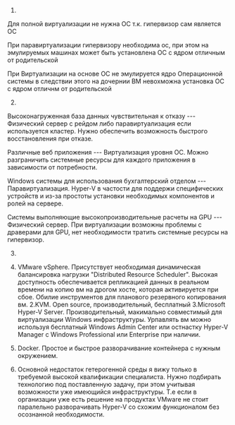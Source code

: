 1.
Для полной виртуализации не нужна ОС т.к. гипервизор сам является ОС

При паравиртуализации гипервизору необходима ос, при этом на эмулируемых машинах может быть установлена ОС с ядром отличным от родительской

При Виртуализации на основе ОС не эмулируется ядро Операционной системы в следствии этого на дочернии ВМ невохможна установка ОС с ядром отличнм от родительской

2.
Высоконагруженная база данных чувствительная к отказу --- Физический сервер с рейдом либо паравиртуализация если используется кластер. Нужно обеспечить возможность быстрого восстановления при отказе.

Различные веб приложения --- Виртуализация уровня ОС. Можно разграничить системные ресурсы для каждого приложения в зависимости от потребности.

Windows системы для использования бухгалтерский отделом --- Паравиртуализация. Hyper-V  в частости для поддержи специфических устройств и из-за простоты установки необходимых компонентов и ролей на сервере. 
 
Системы выполняющие высокопроизводительные расчеты на GPU --- Физический сервер. При виртуализации возможны проблемы с драверами для GPU, нет необходимости тратить системные ресурсы на гипервизор.


3. 
  1. VMware vSphere. Присутствует необходимая динамическая балансировка нагрузки "Distributed Resource Scheduler". Высокая доступность обеспечивается репликацией данных в реальном времени на копию вм на дрогом хосте, которая активируется при сбое. Обилие инструментов для планового резервного копирования вм.
  2.KVM. Open source,  производительный, бесплатный
  3.Microsoft Hyper-V Server. Производительный, макимально совместимый для виртуализации Windows инфраструктуры. Урпавлять вм можно используя бесплатный Windows Admin Center или остнастку Hyper-V Manager c Windows Professional или Enterprise при наличии.
  4. Docker. Простое и быстрое разворачивание контейнера с нужным окружением.


4. Основной недостаток гетерогенной среды я вижу только в требуемой высокой квалификации специалиста. Нужно подбирать технологию под поставленную задачу, при этом учитывая возможности уже имеющийся инфраструктуры. Т.е если в организации уже есть решение на продуктах VMware не стоит паралельно разворачивать Hyper-V со схожим функционалом без осознанной необходимости. 

